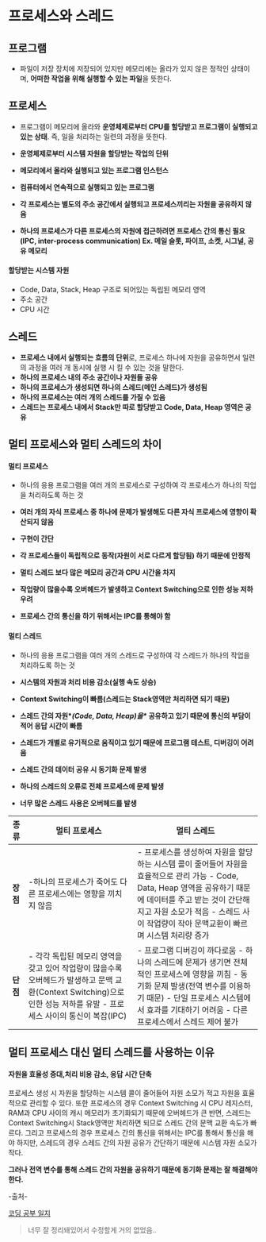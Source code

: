 # 프로세스와 스레드



## 프로그램

- 파일이 저장 장치에 저장되어 있지만 메모리에는 올라가 있지 않은 정적인 상태이며, **어떠한 작업을 위해 실행할 수 있는 파일**을 뜻한다.



## 프로세스

- 프로그램이 메모리에 올라와 **운영체제로부터 CPU를 할당받고 프로그램이 실행되고 있는 상태**.
  즉, 일을 처리하는 일련의 과정을 뜻한다.

- **운영체제로부터 시스템 자원을 할당받는 작업의 단위**
- **메모리에서 올라와 실행되고 있는 프로그램 인스턴스**
- **컴퓨터에서 연속적으로 실행되고 있는 프로그램**
- **각 프로세스는 별도의 주소 공간에서 실행되고 프로세스끼리는 자원을 공유하지 않음**
- **하나의 프로세스가 다른 프로세스의 자원에 접근하려면 프로세스 간의 통신 필요**
  **(IPC, inter-process communication) Ex. 메일 슬롯, 파이프, 소켓, 시그널, 공유 메모리**



#### 할당받는 시스템 자원

- Code, Data, Stack, Heap 구조로 되어있는 독립된 메모리 영역
- 주소 공간
- CPU 시간



## **스레드**

- **프로세스 내에서 실행되는 흐름의 단위**로, 프로세스 하나에 자원을 공유하면서 일련의 과정을 여러 개 동시에 실행 시 킬 수 있는 것을 말한다.
- **하나의 프로세스 내의 주소 공간이나 자원들 공유**
- **하나의 프로세스가 생성되면 하나의 스레드(메인 스레드)가 생성됨**
- **하나의 프로세스는 여러 개의 스레드를 가질 수 있음**
- **스레드는 프로세스 내에서 Stack만 따로 할당받고 Code, Data, Heap 영역은 공유**



## **멀티 프로세스와 멀티 스레드의 차이**

#### **멀티 프로세스**

- 하나의 응용 프로그램을 여러 개의 프로세스로 구성하여 각 프로세스가 하나의 작업을 처리하도록 하는 것

- **여러 개의 자식 프로세스 중 하나에 문제가 발생해도 다른 자식 프로세스에 영향이 확산되지 않음**
- **구현이 간단**
- **각 프로세스들이 독립적으로 동작(자원이 서로 다르게 할당됨) 하기 때문에 안정적**
- **멀티 스레드 보다 많은 메모리 공간과 CPU 시간을 차지**
- **작업량이 많을수록 오버헤드가 발생하고 Context Switching으로 인한 성능 저하 우려**
- **프로세스 간의 통신을 하기 위해서는 IPC를 통해야 함**

 

#### **멀티 스레드**

- 하나의 응용 프로그램을 여러 개의 스레드로 구성하여 각 스레드가 하나의 작업을 처리하도록 하는 것

- **시스템의 자원과 처리 비용 감소(실행 속도 상승)**
- **Context Switching이 빠름(스레드는 Stack영역만 처리하면 되기 때문)**
- **스레드 간의 자원\**(Code, Data, Heap)을\** 공유하고 있기 때문에 통신의 부담이 적어 응답 시간이 빠름**
- **스레드가 개별로 유기적으로 움직이고 있기 때문에 프로그램 테스트, 디버깅이 어려움**
- **스레드 간의 데이터 공유 시 동기화 문제 발생**
- **하나의 스레드의 오류로 전체 프로세스에 문제 발생**
- **너무 많은 스레드 사용은 오버헤드를 발생**



| **종류** | **멀티 프로세스**                                            | **멀티 스레드**                                              |
| -------- | ------------------------------------------------------------ | ------------------------------------------------------------ |
| **장점** | -하나의 프로세스가 죽어도 다른 프로세스에는 영향을 끼치지 않음 | - 프로세스를 생성하여 자원을 할당하는 시스템 콜이 줄어들어 자원을 효율적으로 관리 가능 - Code, Data, Heap 영역을 공유하기 때문에 데이터를 주고 받는 것이 간단해지고 자원 소모가 적음 - 스레드 사이 작업량이 작아 문맥교환이 빠르며 시스템 처리량 증가 |
| **단점** | - 각각 독립된 메모리 영역을 갖고 있어 작업량이 많을수록 오버헤드가 발생하고 문맥 교환(Context Switching)으로 인한 성능 저하를 유발 - 프로세스 사이의 통신이 복잡(IPC) | - 프로그램 디버깅이 까다로움 - 하나의 스레드에 문제가 생기면 전체적인 프로세스에 영향을 끼침 - 동기화 문제 발생(전역 변수를 이용하기 때문) - 단일 프로세스 시스템에서 효과를 기대하기 어려움 - 다른 프로세스에서 스레드 제어 불가 |



## **멀티 프로세스 대신 멀티 스레드를 사용하는 이유**



#### 자원을 효율성 증대,처리 비용 감소, 응답 시간 단축

프로세스 생성 시 자원을 할당하는 시스템 콜이 줄어들어 자원 소모가 적고 자원을 효율적으로 관리할 수 있다. 또한 프로세스의 경우 Context Switching 시 CPU 레지스터, RAM과 CPU 사이의 캐시 메모리가 초기화되기 때문에 오버헤드가 큰 반면, 스레드는 Context Switching시 Stack영역만 처리하면 되므로 스레드 간의 문맥 교환 속도가 빠르다. 그리고 프로세스의 경우 프로세스 간의 통신을 위해서는 IPC를 통해서 통신을 해야 하지만, 스레드의 경우 스레드 간의 자원 공유가 간단하기 때문에 시스템 자원 소모가 작다. 

**그러나 전역 변수를 통해 스레드 간의 자원을 공유하기 때문에 동기화 문제는 잘 해결해야 한다.**



-출처-

[코딩 공부 일지](https://cocoon1787.tistory.com/)

> 너무 잘 정리돼있어서 수정할게 거의 없었음..
